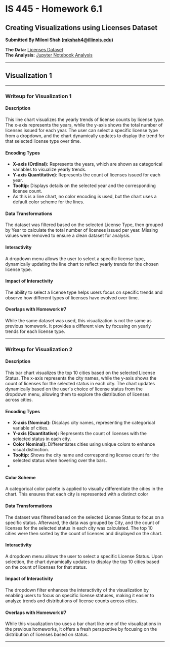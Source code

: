 
# IS 445 - Homework 6.1
## Creating Visualizations using Licenses Dataset

**Submitted By Miloni Shah (mkshah4@illinois.edu)**

**The Data:** [Licenses Dataset](https://github.com/UIUC-iSchool-DataViz/is445_data/raw/main/licenses_fall2022.csv)  
**The Analysis:** [Jupyter Notebook Analysis](https://github.com/Shah-Miloni/is-445-Homework6.1/blob/main/Workbook.ipynb)

---

## Visualization 1

<div id="chart1-container"></div>

<script src="https://cdn.jsdelivr.net/npm/vega@5"></script>
<script src="https://cdn.jsdelivr.net/npm/vega-lite@5"></script>
<script src="https://cdn.jsdelivr.net/npm/vega-embed@6"></script>

<script>
  vegaEmbed('#chart1-container', 'chart1.json').catch(console.error);
</script>

---

### **Writeup for Visualization 1**

#### Description  
This line chart visualizes the yearly trends of license counts by license type. The x-axis represents the years, while the y-axis shows the total number of licenses issued for each year. The user can select a specific license type from a dropdown, and the chart dynamically updates to display the trend for that selected license type over time.
#### Encoding Types  
- **X-axis (Ordinal):** Represents the years, which are shown as categorical variables to visualize yearly trends.
- **Y-axis Quantitative)**: Represents the count of licenses issued for each year.
- **Tooltip:** Displays details on the selected year and the corresponding license count.
- As this is a line chart, no color encoding is used, but the chart uses a default color scheme for the lines.  

#### Data Transformations  
The dataset was filtered based on the selected License Type, then grouped by Year to calculate the total number of licenses issued per year. Missing values were removed to ensure a clean dataset for analysis.

#### Interactivity  
A dropdown menu allows the user to select a specific license type, dynamically updating the line chart to reflect yearly trends for the chosen license type.

#### Impact of Interactivity  
The ability to select a license type helps users focus on specific trends and observe how different types of licenses have evolved over time.

#### Overlaps with Homework #7
While the same dataset was used, this visualization is not the same as previous homework. It provides a different view by focusing on yearly trends for each license type.

<div id="chart2-container"></div>
<script src="https://cdn.jsdelivr.net/npm/vega@5"></script>
<script src="https://cdn.jsdelivr.net/npm/vega-lite@5"></script>
<script src="https://cdn.jsdelivr.net/npm/vega-embed@6"></script>


<script>
  vegaEmbed('#chart2-container', 'chart2.json').catch(console.error);
</script>

---

### **Writeup for Visualization 2**

#### Description  
This bar chart visualizes the top 10 cities based on the selected License Status. The x-axis represents the city names, while the y-axis shows the count of licenses for the selected status in each city. The chart updates dynamically based on the user's choice of license status from the dropdown menu, allowing them to explore the distribution of licenses across cities.
#### Encoding Types  
- **X-axis (Nominal):** Displays city names, representing the categorical variable of cities.
- **Y-axis (Quantitative):** Represents the count of licenses with the selected status in each city.
- **Color Nominal):** Differentiates cities using unique colors to enhance visual distinction.
- **Tooltip:** Shows the city name and corresponding license count for the selected status when hovering over the bars.
- 
#### Color Scheme  
A categorical color palette is applied to visually differentiate the cities in the chart. This ensures that each city is represented with a distinct color

#### Data Transformations  
The dataset was filtered based on the selected License Status to focus on a specific status. Afterward, the data was grouped by City, and the count of licenses for the selected status in each city was calculated. The top 10 cities were then sorted by the count of licenses and displayed on the chart.

#### Interactivity  
A dropdown menu allows the user to select a specific License Status. Upon selection, the chart dynamically updates to display the top 10 cities based on the count of licenses for that status.

#### Impact of Interactivity  
The dropdown filter enhances the interactivity of the visualization by enabling users to focus on specific license statuses, making it easier to analyze trends and distributions of license counts across cities.

#### Overlaps with Homework #7
While this visualization too uses a bar chart like one of the visualizations in the previous homeworks, it offers a fresh perspective by focusing on the distribution of licenses based on status.

---
